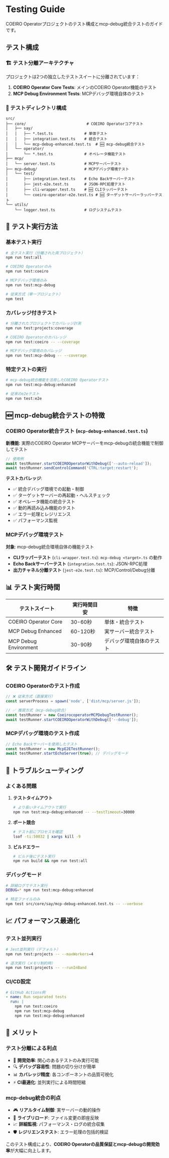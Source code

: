 # Testing Guide

COEIRO Operatorプロジェクトのテスト構成とmcp-debug統合テストのガイドです。

## テスト構成

### 🏗️ テスト分離アーキテクチャ

プロジェクトは2つの独立したテストスイートに分離されています：

1. **COEIRO Operator Core Tests**: メインのCOEIRO Operator機能のテスト
2. **MCP Debug Environment Tests**: MCPデバッグ環境自体のテスト

### 📁 テストディレクトリ構成

```
src/
├── core/                           # COEIRO Operatorコアテスト
│   ├── say/
│   │   ├── *.test.ts              # 単体テスト
│   │   ├── integration.test.ts    # 統合テスト
│   │   └── mcp-debug-enhanced.test.ts  # 🆕 mcp-debug統合テスト
│   └── operator/
│       └── *.test.ts              # オペレータ機能テスト
├── mcp/
│   └── server.test.ts             # MCPサーバーテスト
├── mcp-debug/                     # MCPデバッグ環境テスト
│   └── test/
│       ├── integration.test.ts    # Echo Backサーバーテスト
│       ├── jest-e2e.test.ts       # JSON-RPC処理テスト
│       ├── cli-wrapper.test.ts    # 🆕 CLIラッパーテスト
│       └── coeiro-operator-e2e.test.ts # 🆕 ターゲットサーバーラッパーテスト
└── utils/
    └── logger.test.ts             # ログシステムテスト
```

## 🚀 テスト実行方法

### 基本テスト実行

```bash
# 全テスト実行（分離された両プロジェクト）
npm run test:all

# COEIRO Operatorのみ
npm run test:coeiro

# MCPデバッグ環境のみ
npm run test:mcp-debug

# 従来方式（単一プロジェクト）
npm test
```

### カバレッジ付きテスト

```bash
# 分離されたプロジェクトでカバレッジ計測
npm run test:projects:coverage

# COEIRO Operatorのカバレッジ
npm run test:coeiro -- --coverage

# MCPデバッグ環境のカバレッジ
npm run test:mcp-debug -- --coverage
```

### 特定テストの実行

```bash
# mcp-debug統合機能を活用したCOEIRO Operatorテスト
npm run test:mcp-debug:enhanced

# 従来のe2eテスト
npm run test:e2e
```

## 🆕 mcp-debug統合テストの特徴

### COEIRO Operator統合テスト (`mcp-debug-enhanced.test.ts`)

**新機能**: 実際のCOEIRO Operator MCPサーバーをmcp-debugの統合機能で制御してテスト

```typescript
// 使用例
await testRunner.startCOEIROOperatorWithDebug(['--auto-reload']);
await testRunner.sendControlCommand('CTRL:target:restart');
```

**テストカバレッジ**:
- ✅ 統合デバッグ環境での起動・制御
- ✅ ターゲットサーバーの再起動・ヘルスチェック
- ✅ オペレータ機能の統合テスト
- ✅ 動的再読み込み機能のテスト
- ✅ エラー処理とレジリエンス
- ✅ パフォーマンス監視

### MCPデバッグ環境テスト

**対象**: mcp-debug統合環境自体の機能テスト

- **CLIラッパーテスト** (`cli-wrapper.test.ts`): `mcp-debug <target>.ts` の動作
- **Echo Backサーバーテスト** (`integration.test.ts`): JSON-RPC処理
- **出力チャネル分離テスト** (`jest-e2e.test.ts`): MCP/Control/Debug分離

## 📊 テスト実行時間

| テストスイート | 実行時間目安 | 特徴 |
|---|---|---|
| COEIRO Operator Core | 30-60秒 | 単体・統合テスト |
| MCP Debug Enhanced | 60-120秒 | 実サーバー統合テスト |
| MCP Debug Environment | 30-90秒 | デバッグ環境自体のテスト |

## 🛠️ テスト開発ガイドライン

### COEIRO Operatorのテスト作成

```typescript
// ❌ 従来方式（直接実行）
const serverProcess = spawn('node', ['dist/mcp/server.js']);

// ✅ 推奨方式（mcp-debug統合）
const testRunner = new CoeirocoperatorMCPDebugTestRunner();
await testRunner.startCOEIROOperatorWithDebug(['--debug']);
```

### MCPデバッグ環境のテスト作成

```typescript
// Echo Backサーバーを使用したテスト
const testRunner = new McpE2ETestRunner();
await testRunner.startEchoServer(true); // デバッグモード
```

## 🔧 トラブルシューティング

### よくある問題

1. **テストタイムアウト**
   ```bash
   # より長いタイムアウトで実行
   npm run test:mcp-debug:enhanced -- --testTimeout=30000
   ```

2. **ポート競合**
   ```bash
   # テスト前にプロセスを確認
   lsof -ti:50032 | xargs kill -9
   ```

3. **ビルドエラー**
   ```bash
   # ビルド後にテスト実行
   npm run build && npm run test:all
   ```

### デバッグモード

```bash
# 詳細ログでテスト実行
DEBUG=* npm run test:mcp-debug:enhanced

# 特定ファイルのみ
npm test src/core/say/mcp-debug-enhanced.test.ts -- --verbose
```

## 📈 パフォーマンス最適化

### テスト並列実行

```bash
# Jest並列実行（デフォルト）
npm run test:projects -- --maxWorkers=4

# 逐次実行（メモリ制約時）
npm run test:projects -- --runInBand
```

### CI/CD設定

```yaml
# GitHub Actions例
- name: Run separated tests
  run: |
    npm run test:coeiro
    npm run test:mcp-debug
    npm run test:mcp-debug:enhanced
```

## 🎯 メリット

### テスト分離による利点

- 🚀 **開発効率**: 関心のあるテストのみ実行可能
- 🔍 **デバッグ容易性**: 問題の切り分けが簡単
- 📊 **カバレッジ精度**: 各コンポーネントの品質可視化
- ⚡ **CI最適化**: 並列実行による時間短縮

### mcp-debug統合の利点

- 🎮 **リアルタイム制御**: 実サーバーの動的操作
- 🔄 **ライブリロード**: ファイル変更の即座反映
- 📈 **詳細監視**: パフォーマンス・ログの統合収集
- 🛡️ **レジリエンステスト**: エラー処理の包括的検証

このテスト構成により、**COEIRO Operatorの品質保証とmcp-debugの開発効率**が大幅に向上します。